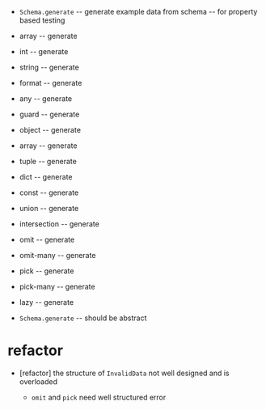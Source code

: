 - `Schema.generate` -- generate example data from schema -- for property based testing

- array -- generate

- int -- generate

- string -- generate
- format -- generate

- any -- generate
- guard -- generate
- object -- generate
- array -- generate
- tuple -- generate
- dict -- generate
- const -- generate
- union -- generate
- intersection -- generate
- omit -- generate
- omit-many -- generate
- pick -- generate
- pick-many -- generate
- lazy -- generate

- `Schema.generate` -- should be abstract

# refactor

- [refactor] the structure of `InvalidData` not well designed and is overloaded

  - `omit` and `pick` need well structured error
